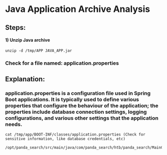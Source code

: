 # Java Application Archive Analysis

## Steps:

#### 1) Unzip Java archive

    unzip -d /tmp/APP JAVA_APP.jar

### Check for a file named: application.properties

## Explanation:

### application.properties is a configuration file used in Spring Boot applications. It is typically used to define various properties that configure the behaviour of the application; the properties include database connection settings, logging configurations, and various other settings that the application needs.

    cat /tmp/app/BOOT-INF/classes/application.properties (Check for sensitive information, like database credentials, etc)

    /opt/panda_search/src/main/java/com/panda_search/htb/panda_search/MainController.java 

